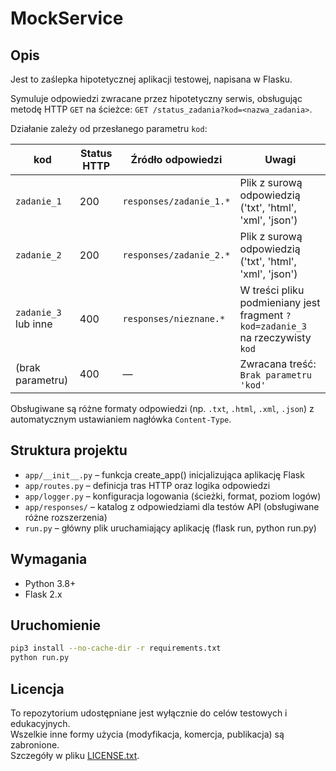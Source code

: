 # MockService

## Opis

Jest to zaślepka hipotetycznej aplikacji testowej, napisana w Flasku.

Symuluje odpowiedzi zwracane przez hipotetyczny serwis, obsługując metodę HTTP `GET` na ścieżce: `GET /status_zadania?kod=<nazwa_zadania>`.

Działanie zależy od przesłanego parametru `kod`:

| kod                  | Status HTTP | Źródło odpowiedzi        | Uwagi                                                                          |
|----------------------|-------------|--------------------------|--------------------------------------------------------------------------------|
| `zadanie_1`          | 200         | `responses/zadanie_1.*`  | Plik z surową odpowiedzią ('txt', 'html', 'xml', 'json')                       |
| `zadanie_2`          | 200         | `responses/zadanie_2.*`  | Plik z surową odpowiedzią ('txt', 'html', 'xml', 'json')                       |
| `zadanie_3` lub inne | 400         | `responses/nieznane.*`   | W treści pliku podmieniany jest fragment `?kod=zadanie_3` na rzeczywisty `kod` |
| (brak parametru)     | 400         | —                        | Zwracana treść: `Brak parametru 'kod'`                                         |

Obsługiwane są różne formaty odpowiedzi (np. `.txt`, `.html`, `.xml`, `.json`) z automatycznym ustawianiem nagłówka `Content-Type`.


## Struktura projektu

- `app/__init__.py` – funkcja create_app() inicjalizująca aplikację Flask
- `app/routes.py` – definicja tras HTTP oraz logika odpowiedzi
- `app/logger.py` – konfiguracja logowania (ścieżki, format, poziom logów)
- `app/responses/` – katalog z odpowiedziami dla testów API (obsługiwane różne rozszerzenia)
- `run.py` – główny plik uruchamiający aplikację (flask run, python run.py)

## Wymagania

- Python 3.8+
- Flask 2.x

## Uruchomienie

```bash
pip3 install --no-cache-dir -r requirements.txt
python run.py
```

## Licencja

To repozytorium udostępniane jest wyłącznie do celów testowych i edukacyjnych.  
Wszelkie inne formy użycia (modyfikacja, komercja, publikacja) są zabronione.  
Szczegóły w pliku [LICENSE.txt](./LICENSE.txt).